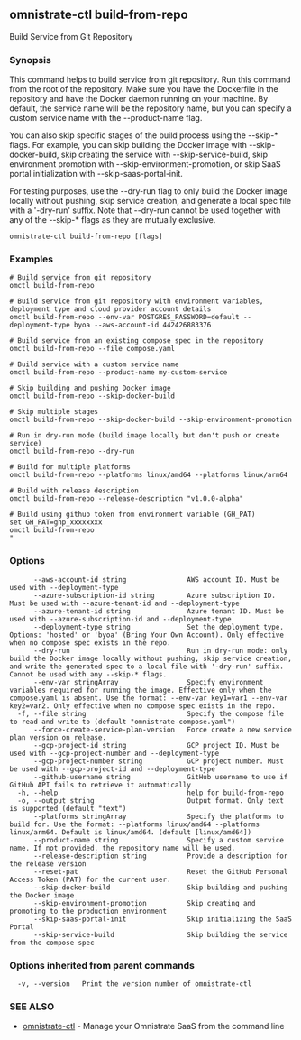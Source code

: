 ## omnistrate-ctl build-from-repo

Build Service from Git Repository

### Synopsis

This command helps to build service from git repository. Run this command from the root of the repository. Make sure you have the Dockerfile in the repository and have the Docker daemon running on your machine. By default, the service name will be the repository name, but you can specify a custom service name with the --product-name flag.

You can also skip specific stages of the build process using the --skip-* flags. For example, you can skip building the Docker image with --skip-docker-build, skip creating the service with --skip-service-build, skip environment promotion with --skip-environment-promotion, or skip SaaS portal initialization with --skip-saas-portal-init.

For testing purposes, use the --dry-run flag to only build the Docker image locally without pushing, skip service creation, and generate a local spec file with a '-dry-run' suffix. Note that --dry-run cannot be used together with any of the --skip-* flags as they are mutually exclusive.

```
omnistrate-ctl build-from-repo [flags]
```

### Examples

```
# Build service from git repository
omctl build-from-repo

# Build service from git repository with environment variables, deployment type and cloud provider account details
omctl build-from-repo --env-var POSTGRES_PASSWORD=default --deployment-type byoa --aws-account-id 442426883376

# Build service from an existing compose spec in the repository
omctl build-from-repo --file compose.yaml

# Build service with a custom service name
omctl build-from-repo --product-name my-custom-service

# Skip building and pushing Docker image
omctl build-from-repo --skip-docker-build

# Skip multiple stages
omctl build-from-repo --skip-docker-build --skip-environment-promotion

# Run in dry-run mode (build image locally but don't push or create service)
omctl build-from-repo --dry-run

# Build for multiple platforms
omctl build-from-repo --platforms linux/amd64 --platforms linux/arm64

# Build with release description
omctl build-from-repo --release-description "v1.0.0-alpha"

# Build using github token from environment variable (GH_PAT)
set GH_PAT=ghp_xxxxxxxx
omctl build-from-repo
"
```

### Options

```
      --aws-account-id string               AWS account ID. Must be used with --deployment-type
      --azure-subscription-id string        Azure subscription ID. Must be used with --azure-tenant-id and --deployment-type
      --azure-tenant-id string              Azure tenant ID. Must be used with --azure-subscription-id and --deployment-type
      --deployment-type string              Set the deployment type. Options: 'hosted' or 'byoa' (Bring Your Own Account). Only effective when no compose spec exists in the repo.
      --dry-run                             Run in dry-run mode: only build the Docker image locally without pushing, skip service creation, and write the generated spec to a local file with '-dry-run' suffix. Cannot be used with any --skip-* flags.
      --env-var stringArray                 Specify environment variables required for running the image. Effective only when the compose.yaml is absent. Use the format: --env-var key1=var1 --env-var key2=var2. Only effective when no compose spec exists in the repo.
  -f, --file string                         Specify the compose file to read and write to (default "omnistrate-compose.yaml")
      --force-create-service-plan-version   Force create a new service plan version on release.
      --gcp-project-id string               GCP project ID. Must be used with --gcp-project-number and --deployment-type
      --gcp-project-number string           GCP project number. Must be used with --gcp-project-id and --deployment-type
      --github-username string              GitHub username to use if GitHub API fails to retrieve it automatically
  -h, --help                                help for build-from-repo
  -o, --output string                       Output format. Only text is supported (default "text")
      --platforms stringArray               Specify the platforms to build for. Use the format: --platforms linux/amd64 --platforms linux/arm64. Default is linux/amd64. (default [linux/amd64])
      --product-name string                 Specify a custom service name. If not provided, the repository name will be used.
      --release-description string          Provide a description for the release version
      --reset-pat                           Reset the GitHub Personal Access Token (PAT) for the current user.
      --skip-docker-build                   Skip building and pushing the Docker image
      --skip-environment-promotion          Skip creating and promoting to the production environment
      --skip-saas-portal-init               Skip initializing the SaaS Portal
      --skip-service-build                  Skip building the service from the compose spec
```

### Options inherited from parent commands

```
  -v, --version   Print the version number of omnistrate-ctl
```

### SEE ALSO

* [omnistrate-ctl](omnistrate-ctl.md)	 - Manage your Omnistrate SaaS from the command line

